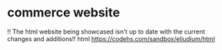 # commerce website
!!   The html website being showcased isn't up to date with the current changes and additions!!
html https://codehs.com/sandbox/eliudium/html
